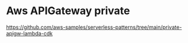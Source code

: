 # Aws APIGateway private

https://github.com/aws-samples/serverless-patterns/tree/main/private-apigw-lambda-cdk
